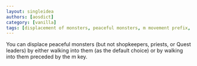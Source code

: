 ```yaml
---
layout: singleidea
authors: [aosdict]
category: [vanilla]
tags: [displacement of monsters, peaceful monsters, m movement prefix, implemented in xnethack]
---
```

You can displace peaceful monsters (but not shopkeepers, priests, or Quest leaders) by either walking into them (as the default choice) or by walking into them preceded by the m key.
